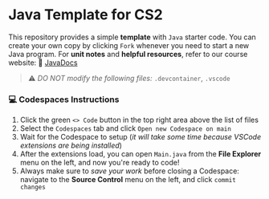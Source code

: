 # Java Template for CS2

This repository provides a simple **template** with `Java` starter code. You can create your own copy by clicking `Fork` whenever you need to start a new Java program. For **unit notes** and **helpful resources**, refer to our course website: 📖 [JavaDocs](https://coderina.dev/javadocs/)

> ⚠️ _DO NOT modify the following files:_ `.devcontainer`, `.vscode`

### 💻 Codespaces Instructions
1. Click the green `<> Code` button in the top right area above the list of files
2. Select the `Codespaces` tab and click `Open new Codespace on main`
3. Wait for the Codespace to setup (_it will take some time because VSCode extensions are being installed_)
4. After the extensions load, you can open `Main.java` from the **File Explorer** menu on the left, and now you're ready to code!
5. Always make sure to _save your work_ before closing a Codespace: navigate to the **Source Control** menu on the left, and click `commit changes`
